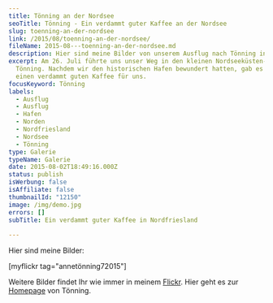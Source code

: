 ```yaml
---
title: Tönning an der Nordsee
seoTitle: Tönning - Ein verdammt guter Kaffee an der Nordsee
slug: toenning-an-der-nordsee
link: /2015/08/toenning-an-der-nordsee/
fileName: 2015-08---toenning-an-der-nordsee.md
description: Hier sind meine Bilder von unserem Ausflug nach Tönning in Nordfriesland
excerpt: Am 26. Juli führte uns unser Weg in den kleinen Nordseeküsten-Ort
  Tönning. Nachdem wir den historischen Hafen bewundert hatten, gab es dort noch
  einen verdammt guten Kaffee für uns.
focusKeyword: Tönning
labels:
  - Ausflug
  - Ausflug
  - Hafen
  - Norden
  - Nordfriesland
  - Nordsee
  - Tönning
type: Galerie
typeName: Galerie
date: 2015-08-02T18:49:16.000Z
status: publish
isWerbung: false
isAffiliate: false
thumbnailId: "12150"
image: /img/demo.jpg
errors: []
subTitle: Ein verdammt guter Kaffee in Nordfriesland
  
---
```


Hier sind meine Bilder:

[myflickr tag="annetönning72015"]

Weitere Bilder findet Ihr wie immer in meinem
[Flickr](https://www.flickr.com/photos/99929697@N07/). Hier geht es zur
[Homepage](http://www.toenning.de/) von Tönning.

  